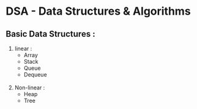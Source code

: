 # DSA - Data Structures &amp; Algorithms

<h2>Basic Data Structures : </h2>
<ol>
    <li>linear : 
        <ul>
            <li>Array</li>
            <li>Stack</li>
            <li>Queue</li>
            <li>Dequeue</li>
        </ul>
    </li>
    <br />
    <li>Non-linear : 
        <ul>
            <li>Heap</li>
            <li>Tree</li>
        </ul>
</ol>
